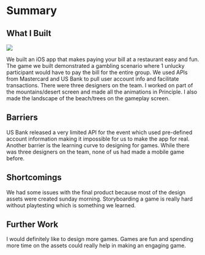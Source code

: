 <p align="center">
<h1>Summary</h1>
<p></p>

<h2>What I Built</h2>
<img src="https://github.com/squigglydonut/portfolio/blob/master/USBank-Small-Business-Hackathon/imgs/usbankhack.gif"></p>
<p>We built an iOS app that makes paying your bill at a restaurant easy and fun. The game we built demonstrated a gambling scenario where 1 unlucky participant would have to pay the bill for the entire group. We used APIs from Mastercard and US Bank to pull user account info and facilitate transactions. There were three designers on the team. I worked on part of the mountains/desert screen and made all the animations in Principle. I also made the landscape of the beach/trees on the gameplay screen.</p>

<h2>Barriers</h2>
US Bank released a very limited API for the event which used pre-defined account information making it impossible for us to make the app for real. Another barrier is the learning curve to designing for games. While there was three designers on the team, none of us had made a mobile game before.

<h2>Shortcomings</h2>
We had some issues with the final product because most of the design assets were created sunday morning. Storyboarding a game is really hard without playtesting which is something we learned.

<h2>Further Work</h2>
I would definitely like to design more games. Games are fun and spending more time on the assets could really help in making an engaging game.

